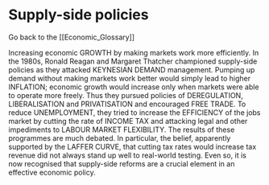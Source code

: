 # Supply-side policies

Go back to the [[Economic_Glossary]]


Increasing economic GROWTH by making markets work more efficiently. In the 1980s, Ronald Reagan and Margaret Thatcher championed supply-side policies as they attacked KEYNESIAN DEMAND management. Pumping up demand without making markets work better would simply lead to higher INFLATION; economic growth would increase only when markets were able to operate more freely. Thus they pursued policies of DEREGULATION, LIBERALISATION and PRIVATISATION and encouraged FREE TRADE. To reduce UNEMPLOYMENT, they tried to increase the EFFICIENCY of the jobs market by cutting the rate of INCOME TAX and attacking legal and other impediments to LABOUR MARKET FLEXIBILITY. The results of these programmes are much debated. In particular, the belief, apparently supported by the LAFFER CURVE, that cutting tax rates would increase tax revenue did not always stand up well to real-world testing. Even so, it is now recognised that supply-side reforms are a crucial element in an effective economic policy.

